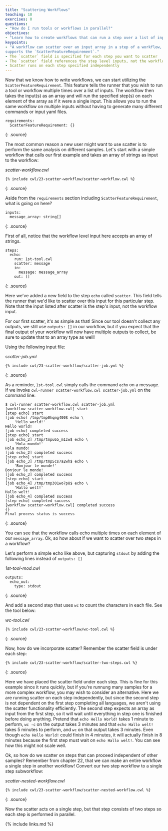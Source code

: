 ```yaml
---
title: "Scattering Workflows"
teaching: 10
exercises: 0
questions:
- "How do I run tools or workflows in parallel?"
objectives:
- "Learn how to create workflows that can run a step over a list of inputs."
keypoints:
- "A workflow can scatter over an input array in a step of a workflow, if the workflow engine
supports the `ScatterFeatureRequirement`."
- The `scatter` field is specified for each step you want to scatter
- The `scatter` field references the step level inputs, not the workflow inputs
- Scatter runs on each step specified independently
---
```

Now that we know how to write workflows, we can start utilizing the `ScatterFeatureRequirement`.
This feature tells the runner that you wish to run a tool or workflow multiple times over a list
of inputs. The workflow then takes the input(s) as an array and will run the specified step(s) 
on each element of the array as if it were a single input. This allows you to run the same workflow
on multiple inputs without having to generate many different commands or input yaml files.

~~~
requirements:
  ScatterFeatureRequirement: {}
~~~
{: .source}

The most common reason a new user might want to use scatter is to perform the same analysis on 
different samples. Let's start with a simple workflow that calls our first example and takes 
an array of strings as input to the workflow:

*scatter-workflow.cwl*

~~~
{% include cwl/23-scatter-workflow/scatter-workflow.cwl %}
~~~
{: .source}

Aside from the `requirements` section including `ScatterFeatureRequirement`, what is
going on here?

~~~
inputs:
  message_array: string[] 
~~~
{: .source}

First of all, notice that the workflow level input here accepts an array of strings.

~~~
steps:
  echo:
    run: 1st-tool.cwl
    scatter: message
    in:
      message: message_array
    out: []
~~~
{: .source}

Here we've added a new field to the step `echo` called `scatter`. This field tells the
runner that we'd like to scatter over this input for this particular step. Note that
the input listed after scatter is the step's input, not the workflow input. 

For our first scatter, it's as simple as that! Since our tool doesn't collect any outputs, we
still use `outputs: []` in our workflow, but if you expect that the final output of your 
workflow will now have multiple outputs to collect, be sure to update that to an array type
as well!

Using the following input file:

*scatter-job.yml*

~~~
{% include cwl/23-scatter-workflow/scatter-job.yml %}
~~~
{: .source}

As a reminder, `1st-tool.cwl` simply calls the command `echo` on a message. If we invoke
`cwl-runner scatter-workflow.cwl scatter-job.yml` on the command line:

~~~
$ cwl-runner scatter-workflow.cwl scatter-job.yml 
[workflow scatter-workflow.cwl] start
[step echo] start
[job echo] /tmp/tmp0hqmg400$ echo \
    'Hello world!'
Hello world!
[job echo] completed success
[step echo] start
[job echo_2] /tmp/tmpu65_m1zw$ echo \
    'Hola mundo!'
Hola mundo!
[job echo_2] completed success
[step echo] start
[job echo_3] /tmp/tmp5cs7a2wh$ echo \
    'Bonjour le monde!'
Bonjour le monde!
[job echo_3] completed success
[step echo] start
[job echo_4] /tmp/tmp301wo7p8$ echo \
    'Hallo welt!'
Hallo welt!
[job echo_4] completed success
[step echo] completed success
[workflow scatter-workflow.cwl] completed success
{}
Final process status is success
~~~ 
{: .source}

You can see that the workflow calls echo multiple times on each element of our 
`message_array`. Ok, so how about if we want to scatter over two steps in a workflow?

Let's perform a simple echo like above, but capturing `stdout` by adding the following 
lines instead of `outputs: []`

*1st-tool-mod.cwl*

~~~
outputs:
  echo_out:
    type: stdout
~~~
{: .source}

And add a second step that uses `wc` to count the characters in each file. See the tool
below:

*wc-tool.cwl*

~~~
{% include cwl/23-scatter-workflow/wc-tool.cwl %}
~~~
{: .source}

Now, how do we incorporate scatter? Remember the scatter field is under each step:

~~~
{% include cwl/23-scatter-workflow/scatter-two-steps.cwl %}
~~~
{: .source}

Here we have placed the scatter field under each step. This is fine for this example since
it runs quickly, but if you're runnung many samples for a more complex workflow, you may 
wish to consider an alternative. Here we are running scatter on each step independently, but
since the second step is not dependent on the first step completing all languages, we aren't
using the scatter functionality efficiently. The second step expects an array as input from 
the first step, so it will wait until everything in step one is finished before doing anything.
Pretend that `echo Hello World!` takes 1 minute to perform, `wc -c` on the output takes 3 minutes 
and that `echo Hallo welt!` takes 5 minutes to perform, and `wc` on that output takes 3 minutes. 
Even though `echo Hello World!` could finish in 4 minutes, it will actually finish in 8 minutes 
because the first step must wait on `echo Hallo welt!`. You can see how this might not scale
well. 

Ok, so how do we scatter on steps that can proceed independent of other samples? Remember from
chapter 22, that we can make an entire workflow a single step in another workflow! Convert our
two step workflow to a single step subworkflow:

*scatter-nested-workflow.cwl*

~~~
{% include cwl/23-scatter-workflow/scatter-nested-workflow.cwl %}
~~~
{: .source}

Now the scatter acts on a single step, but that step consists of two steps so each step is performed
in parallel.

{% include links.md %}
